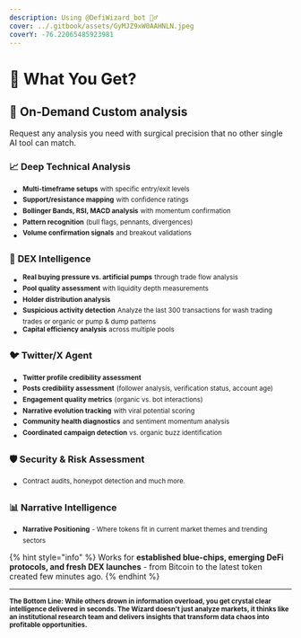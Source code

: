 ```yaml
---
description: Using @DefiWizard_bot 🧙‍♂️
cover: ../.gitbook/assets/GyMJZ9xW0AAHNLN.jpeg
coverY: -76.22065485923981
---
```


# 🧞 What You Get?

## **🧠 On‑Demand Custom analysis**

Request any analysis you need with surgical precision that no other single AI tool can match.

### **📈 Deep Technical Analysis**

* <sup>**Multi-timeframe setups**</sup> <sup></sup><sup>with specific entry/exit levels</sup>
* <sup>**Support/resistance mapping**</sup> <sup></sup><sup>with confidence ratings</sup>
* <sup>**Bollinger Bands, RSI, MACD analysis**</sup> <sup></sup><sup>with momentum confirmation</sup>
* <sup>**Pattern recognition**</sup> <sup></sup><sup>(bull flags, pennants, divergences)</sup>
* <sup>**Volume confirmation signals**</sup> <sup></sup><sup>and breakout validations</sup>

### 🦄 **DEX Intelligence**

* <sup>**Real buying pressure vs. artificial pumps**</sup> <sup></sup><sup>through trade flow analysis</sup>
* <sup>**Pool quality assessment**</sup> <sup></sup><sup>with liquidity depth measurements</sup>
* <sup>**Holder distribution analysis**</sup>&#x20;
* <sup>**Suspicious activity detection**</sup>  <sup></sup><sup>Analyze the last 300 transactions for wash trading trades or organic or pump & dump patterns</sup>
* <sup>**Capital efficiency analysis**</sup> <sup></sup><sup>across multiple pools</sup>

### 🐦 Twitter/X Agent

* <sup>**Twitter profile credibility assessment**</sup>&#x20;
* <sup>**Posts credibility assessment**</sup> <sup></sup><sup>(follower analysis, verification status, account age)</sup>
* <sup>**Engagement quality metrics**</sup> <sup></sup><sup>(organic vs. bot interactions)</sup>
* <sup>**Narrative evolution tracking**</sup> <sup></sup><sup>with viral potential scoring</sup>
* <sup>**Community health diagnostics**</sup> <sup></sup><sup>and sentiment momentum analysis</sup>
* <sup>**Coordinated campaign detection**</sup> <sup></sup><sup>vs. organic buzz identification</sup>

### 🛡️ Security & Risk Assessment

* <sup>Contract audits, honeypot detection and much more.</sup>

### **📊 Narrative  Intelligence**

* <sup>**Narrative Positioning**</sup> <sup></sup><sup>- Where tokens fit in current market themes and trending sectors</sup>

{% hint style="info" %}
Works for **established blue-chips, emerging DeFi protocols, and fresh DEX launches** - from Bitcoin to the latest token created few minutes ago.
{% endhint %}

***

<sub>**The Bottom Line: While others drown in information overload, you get crystal clear intelligence delivered in seconds. The Wizard doesn't just analyze markets, it thinks like an institutional research team and delivers insights that transform data chaos into profitable opportunities.**</sub>
